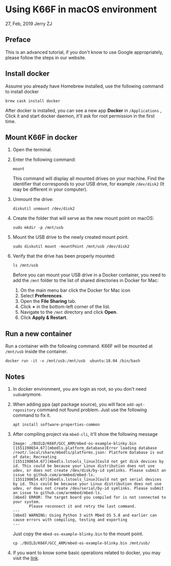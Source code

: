 # Using K66F in macOS environment

27, Feb, 2019 Jerry ZJ

## Preface

This is an advanced tutorial, if you don't know to use Google appropriately, please follow the steps in our website.

## Install docker

Assume you already have Homebrew installed, use the following command to install docker

```shell
brew cask install docker
```

After docker is installed, you can see a new app **Docker** in ``/Applications`` , Click it and start docker daemon, it'll ask for root permission in the first time.

## Mount K66F in docker

1. Open the terminal.

2. Enter the following command:

    ```shell
    mount
    ```

    This command will display all mounted drives on your machine. Find the identifier that corresponds to your USB drive, for example `/dev/disk2` (It may be different in your computer).

3. Unmount the drive:

    ```shell
    diskutil unmount /dev/disk2
    ```

4. Create the folder that will serve as the new mount point on macOS:

    ```shell
    sudo mkdir -p /mnt/usb
    ```

5. Mount the USB drive to the newly created mount point.

    ```shell
    sudo diskutil mount -mountPoint /mnt/usb /dev/disk2
    ```

6. Verify that the drive has been properly mounted:

    ```shell
    ls /mnt/usb
    ```

    Before you can mount your USB drive in a Docker container, you need to add the `/mnt` folder to the list of shared directories in Docker for Mac:

    1. On the main menu bar click the Docker for Mac icon
    2. Select **Preferences**.
    3. Open the **File Sharing** tab.
    4. Click **+** in the bottom-left corner of the list.
    5. Navigate to the `/mnt` directory and click **Open**.
    6. Click **Apply & Restart**.

## Run a new container

Run a container with the following command. K66F will be mounted at ``/mnt/usb`` inside the container.

```shell
docker run -it -v /mnt/usb:/mnt/usb  ubuntu:18.04 /bin/bash
```

## Notes

1. In docker environment, you are login as root, so you don't need ``sudo``anymore. 

2. When adding ppa (apt package source), you will face ``add-apt-repository`` command not found problem. Just use the following command to fix it.

    ```
    apt install software-properties-common
    ```

3. After compiling project via ``mbed-cli``, it'll show the following message

    ```shell
    Image: ./BUILD/K66F/GCC_ARM/mbed-os-example-blinky.bin
    [1551198654.67][mbedls.platform_database]Error loading database /root/.local/share/mbedls/platforms.json: Platform Database is out of date; Recreating
    [1551198654.67][mbedls.lstools_linux]Could not get disk devices by id. This could be because your Linux distribution does not use udev, or does not create /dev/disk/by-id symlinks. Please submit an issue to github.com/armmbed/mbed-ls.
    [1551198654.67][mbedls.lstools_linux]Could not get serial devices by id. This could be because your Linux distribution does not use udev, or does not create /dev/serial/by-id symlinks. Please submit an issue to github.com/armmbed/mbed-ls.
    [mbed] ERROR: The target board you compiled for is not connected to your system.
           Please reconnect it and retry the last command.
    ---
    [mbed] WARNING: Using Python 3 with Mbed OS 5.8 and earlier can cause errors with compiling, testing and exporting
    ---
    ```

    Just copy the ``mbed-os-example-blinky.bin`` to the mount point.

    ```shell
    cp ./BUILD/K66F/GCC_ARM/mbed-os-example-blinky.bin /mnt/usb/
    ```

4. If you want to know some basic operations related to docker, you may visit the [link](https://github.com/jerryzj/Documents/blob/master/Docker.md).


